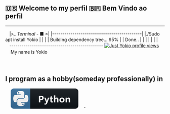 ## 🇺🇸 Welcome to my perfil 🇧🇷 Bem Vindo ao perfil


______________________________________________
ㅤ|*>_ Terminal*                          - ■ ×|
|--------------------------------------------|
|./Sudo apt install Yokio                    |
|                                            |
|    Building dependency tree... 95%         |
|    Done..                                  |
|                                            |
|                                            |
|                                            |
ㅤ----------------------------------------------
[![Just Yokio profile views](https://u8views.com/api/v1/github/profiles/189859182/views/day-week-month-total-count.svg)](https://u8views.com/github/Yokiokks)
ㅤ
ㅤ
My name is Yokio

ㅤ
ㅤ
## I program as a hobby(someday professionally) in
ㅤ
![What I program](https://raw.githubusercontent.com/MikeCodesDotNET/ColoredBadges/master/svg/dev/languages/python.svg)
ㅤ-
<!--
**Yokiokks/Yokiokks** is a ✨ _special_ ✨ repository because its `README.md` (this file) appears on your GitHub profile.

Here are some ideas to get you started:

- 🔭 I’m currently working on ...
- 🌱 I’m currently learning ...
- 👯 I’m looking to collaborate on ...
- 🤔 I’m looking for help with ...
- 💬 Ask me about ...
- 📫 How to reach me: ...
- 😄 Pronouns: ...
- ⚡ Fun fact: ...
-->
